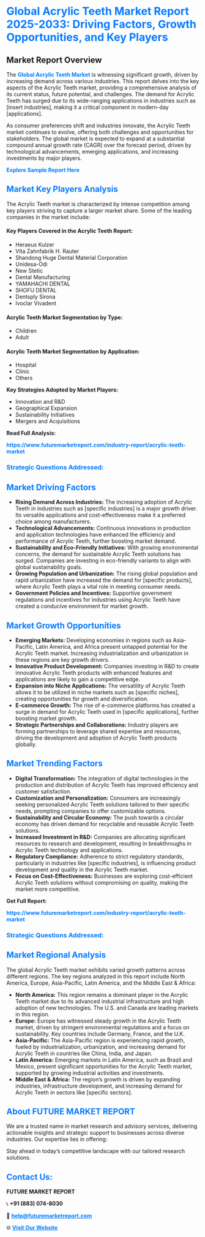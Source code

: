 <h1 style="color: #007BFF;">Global Acrylic Teeth Market Report 2025-2033: Driving Factors, Growth Opportunities, and Key Players</h1>

<section id="overview">
<h2>Market Report Overview</h2>
<p>The <a href="https://www.futuremarketreport.com/industry-report/acrylic-teeth-market" style="color: #007BFF; text-decoration: none;"><strong>Global Acrylic Teeth Market</strong></a> is witnessing significant growth, driven by increasing demand across various industries. This report delves into the key aspects of the Acrylic Teeth market, providing a comprehensive analysis of its current status, future potential, and challenges. The demand for Acrylic Teeth has surged due to its wide-ranging applications in industries such as [insert industries], making it a critical component in modern-day [applications].</p>
<p>As consumer preferences shift and industries innovate, the Acrylic Teeth market continues to evolve, offering both challenges and opportunities for stakeholders. The global market is expected to expand at a substantial compound annual growth rate (CAGR) over the forecast period, driven by technological advancements, emerging applications, and increasing investments by major players.</p>
</section>

<section id="overview">
<p><a href="https://www.futuremarketreport.com/request-sample/reportId=48820" style="color: #007BFF; text-decoration: none;"><strong>Explore Sample Report Here</strong></a></p>
</section>

<section id="key-players">
<h2 style="color: #007BFF;">Market Key Players Analysis</h2>
<p>The Acrylic Teeth market is characterized by intense competition among key players striving to capture a larger market share. Some of the leading companies in the market include:</p>
<h4>Key Players Covered in the Acrylic Teeth Report:</h4>
<ul><li>Heraeus Kulzer</li><li>Vita Zahnfabrik H. Rauter</li><li>Shandong Huge Dental Material Corporation</li><li>Unidesa-Odi</li><li>New Stetic</li><li>Dental Manufacturing</li><li>YAMAHACHI DENTAL</li><li>SHOFU DENTAL</li><li>Dentsply Sirona</li><li>Ivoclar Vivadent</li></ul>
<h4>Acrylic Teeth Market Segmentation by Type:</h4>
<ul><li>Children</li><li>Adult</li></ul>

<h4>Acrylic Teeth Market Segmentation by Application:</h4>
<ul><li>Hospital</li><li>Clinic</li><li>Others</li></ul>
<p><strong>Key Strategies Adopted by Market Players:</strong></p>
<ul>
<li>Innovation and R&D</li>
<li>Geographical Expansion</li>
<li>Sustainability Initiatives</li>
<li>Mergers and Acquisitions</li>
</ul>
</section>

<section>
<p><strong>Read Full Analysis: </strong></p><a href="https://www.futuremarketreport.com/industry-report/acrylic-teeth-market" style="color: #007BFF; text-decoration: none;"><strong>https://www.futuremarketreport.com/industry-report/acrylic-teeth-market</strong></a>
<h3 style="color: #007BFF;">Strategic Questions Addressed:</h3>
</section>

<section id="driving-factors">
<h2 style="color: #007BFF;">Market Driving Factors</h2>
<ul>
<li><strong>Rising Demand Across Industries:</strong> The increasing adoption of Acrylic Teeth in industries such as [specific industries] is a major growth driver. Its versatile applications and cost-effectiveness make it a preferred choice among manufacturers.</li>
<li><strong>Technological Advancements:</strong> Continuous innovations in production and application technologies have enhanced the efficiency and performance of Acrylic Teeth, further boosting market demand.</li>
<li><strong>Sustainability and Eco-Friendly Initiatives:</strong> With growing environmental concerns, the demand for sustainable Acrylic Teeth solutions has surged. Companies are investing in eco-friendly variants to align with global sustainability goals.</li>
<li><strong>Growing Population and Urbanization:</strong> The rising global population and rapid urbanization have increased the demand for [specific products], where Acrylic Teeth plays a vital role in meeting consumer needs.</li>
<li><strong>Government Policies and Incentives:</strong> Supportive government regulations and incentives for industries using Acrylic Teeth have created a conducive environment for market growth.</li>
</ul>
</section>

<section id="growth-opportunities">
<h2 style="color: #007BFF;">Market Growth Opportunities</h2>
<ul>
<li><strong>Emerging Markets:</strong> Developing economies in regions such as Asia-Pacific, Latin America, and Africa present untapped potential for the Acrylic Teeth market. Increasing industrialization and urbanization in these regions are key growth drivers.</li>
<li><strong>Innovative Product Development:</strong> Companies investing in R&D to create innovative Acrylic Teeth products with enhanced features and applications are likely to gain a competitive edge.</li>
<li><strong>Expansion into Niche Applications:</strong> The versatility of Acrylic Teeth allows it to be utilized in niche markets such as [specific niches], creating opportunities for growth and diversification.</li>
<li><strong>E-commerce Growth:</strong> The rise of e-commerce platforms has created a surge in demand for Acrylic Teeth used in [specific applications], further boosting market growth.</li>
<li><strong>Strategic Partnerships and Collaborations:</strong> Industry players are forming partnerships to leverage shared expertise and resources, driving the development and adoption of Acrylic Teeth products globally.</li>
</ul>
</section>

<section id="trending-factors">
<h2 style="color: #007BFF;">Market Trending Factors</h2>
<ul>
<li><strong>Digital Transformation:</strong> The integration of digital technologies in the production and distribution of Acrylic Teeth has improved efficiency and customer satisfaction.</li>
<li><strong>Customization and Personalization:</strong> Consumers are increasingly seeking personalized Acrylic Teeth solutions tailored to their specific needs, prompting companies to offer customizable options.</li>
<li><strong>Sustainability and Circular Economy:</strong> The push towards a circular economy has driven demand for recyclable and reusable Acrylic Teeth solutions.</li>
<li><strong>Increased Investment in R&D:</strong> Companies are allocating significant resources to research and development, resulting in breakthroughs in Acrylic Teeth technology and applications.</li>
<li><strong>Regulatory Compliance:</strong> Adherence to strict regulatory standards, particularly in industries like [specific industries], is influencing product development and quality in the Acrylic Teeth market.</li>
<li><strong>Focus on Cost-Effectiveness:</strong> Businesses are exploring cost-efficient Acrylic Teeth solutions without compromising on quality, making the market more competitive.</li>
</ul>
</section>

<section>
<p><strong>Get Full Report: </strong></p><a href="https://www.futuremarketreport.com/industry-report/acrylic-teeth-market" style="color: #007BFF; text-decoration: none;"><strong>https://www.futuremarketreport.com/industry-report/acrylic-teeth-market</strong></a>
<h3 style="color: #007BFF;">Strategic Questions Addressed:</h3>
</section>


<section id="regional-analysis">
<h2 style="color: #007BFF;">Market Regional Analysis</h2>
<p>The global Acrylic Teeth market exhibits varied growth patterns across different regions. The key regions analyzed in this report include North America, Europe, Asia-Pacific, Latin America, and the Middle East & Africa:</p>
<ul>
<li><strong>North America:</strong> This region remains a dominant player in the Acrylic Teeth market due to its advanced industrial infrastructure and high adoption of new technologies. The U.S. and Canada are leading markets in this region.</li>
<li><strong>Europe:</strong> Europe has witnessed steady growth in the Acrylic Teeth market, driven by stringent environmental regulations and a focus on sustainability. Key countries include Germany, France, and the U.K.</li>
<li><strong>Asia-Pacific:</strong> The Asia-Pacific region is experiencing rapid growth, fueled by industrialization, urbanization, and increasing demand for Acrylic Teeth in countries like China, India, and Japan.</li>
<li><strong>Latin America:</strong> Emerging markets in Latin America, such as Brazil and Mexico, present significant opportunities for the Acrylic Teeth market, supported by growing industrial activities and investments.</li>
<li><strong>Middle East & Africa:</strong> The region’s growth is driven by expanding industries, infrastructure development, and increasing demand for Acrylic Teeth in sectors like [specific sectors].</li>
</ul>
</section>

<footer>
<h2 style="color: #007BFF;">About FUTURE MARKET REPORT</h2>
<p>We are a trusted name in market research and advisory services, delivering actionable insights and strategic support to businesses across diverse industries. Our expertise lies in offering:</p>

<p>Stay ahead in today’s competitive landscape with our tailored research solutions.</p>

<h2 style="color: #007BFF;">Contact Us:</h2>
<p><strong>FUTURE MARKET REPORT</strong></p>
<p>📞 <strong>+91 (883) 074-8030</strong></p>
<p>📧 <strong><a href="mailto:help@futuremarketreport.com" style="color: #007BFF;">help@futuremarketreport.com</a></strong></p>
<p>🌐 <strong><a href="https://www.futuremarketreport.com/" style="color: #007BFF;">Visit Our Website</a></strong></p>
</footer>